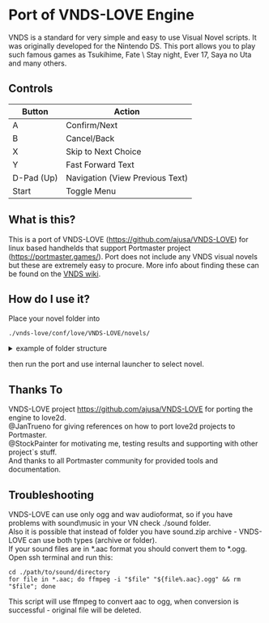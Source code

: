 # Port of VNDS-LOVE Engine
VNDS is a standard for very simple and easy to use Visual Novel scripts. It was originally developed for the Nintendo DS.
This port allows you to play such famous games as Tsukihime, Fate \ Stay night, Ever 17, Saya no Uta and many others.

## Controls

| Button | Action |
|--|--| 
|A|Confirm/Next|
|B|Cancel/Back|
|X|Skip to Next Choice|
|Y|Fast Forward Text|
|D-Pad (Up) |Navigation (View Previous Text)|
|Start|Toggle Menu|

## What is this?
This is a port of VNDS-LOVE (https://github.com/ajusa/VNDS-LOVE) for linux based handhelds that support Portmaster project (https://portmaster.games/).
Port does not include any VNDS visual novels but these are extremely easy to procure. More info about finding these can be found on the [VNDS wiki](https://github.com/BASLQC/vnds/wiki). 
## How do I use it? 
Place your novel folder into
```
./vnds-love/conf/love/VNDS-LOVE/novels/
```

<details>
<summary>example of folder structure</summary>

```bash
└── novels
    ├── ever17
    │   ├── background
    │   ├── default.ttf
    │   ├── foreground
    │   ├── icon-high.png
    │   ├── icon.png
    │   ├── img.ini
    │   ├── info.txt
    │   ├── script
    │   ├── sound.zip
    │   ├── thumbnail-high.jpg
    │   └── thumbnail.png
    └── Tsukihime
        ├── background.zip
        ├── ChangeLog
        ├── default.ttf
        ├── foreground.zip
        ├── icon.png
        ├── img.ini
        ├── info.txt
        ├── save1.json
        ├── script.zip
        ├── sound.zip
        └── thumbnail.png
```
</details>

then run the port and use internal launcher to select novel.

## Thanks To
VNDS-LOVE project https://github.com/ajusa/VNDS-LOVE for porting the engine to love2d.  
@JanTrueno for giving references on how to port love2d projects to Portmaster.  
@StockPainter for motivating me, testing results and supporting with other project`s stuff.  
And thanks to all Portmaster community for provided tools and documentation.

## Troubleshooting
VNDS-LOVE can use only ogg and wav audioformat, so if you have problems with sound\music in your VN check ./sound folder.  
Also it is possible that instead of folder you have sound.zip archive - VNDS-LOVE can use both types (archive or folder).  
If your sound files are in *.aac format you should convert them to *.ogg.  
Open ssh terminal and run this:
```
cd ./path/to/sound/directory
for file in *.aac; do ffmpeg -i "$file" "${file%.aac}.ogg" && rm "$file"; done
```
This script will use ffmpeg to convert aac to ogg, when conversion is successful - original file will be deleted.
